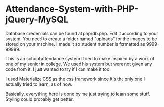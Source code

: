 # Attendance-System-with-PHP-jQuery-MySQL

Database credentials can be found at php/db.php. Edit it according to your system.
You need to create a folder named "uploads" for the images to be stored on your machine.
I made it so student number is formatted as 9999-99999.

This is an school attendance system I tried to make inspired by a work of one of my senior in college. We used his system but were not given any code from it. I just wanted to try if I can make it too.

I used Materialize CSS as the css framework since it's the only one I actually tried to learn, as of now.

Basically, everything here is done by me just trying to learn some stuff. Styling could probably get better.
